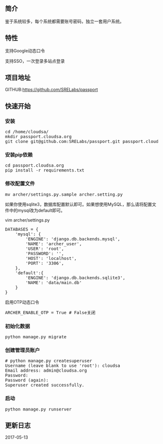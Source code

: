 <h2>简介</h2>
鉴于系统较多，每个系统都需要账号密码，独立一套用户系统。
<h2>特性</h2>
支持Google动态口令

支持SSO，一次登录多站点登录
<h2>项目地址</h2>
GITHUB:<a href="https://github.com/SRELabs/passport">https://github.com/SRELabs/passport</a>
<h2>快速开始</h2>
<h3>安装</h3>
<pre class="lang:default decode:true ">cd /home/cloudsa/
mkdir passport.cloudsa.org
git clone git@github.com:SRELabs/passport.git passport.cloudsa.org</pre>
<h3>安装pip依赖</h3>
<pre class="lang:default decode:true">cd passport.cloudsa.org
pip install -r requirements.txt</pre>
<h3>修改配置文件</h3>
<pre class="lang:default decode:true">mv archer/settings.py.sample archer.setting.py</pre>
如果你使用sqlite3，数据库配置默认即可。如果想使用MySQL，那么请将配置文件中的mysql改为default即可。

vim archer/settings.py
<pre class="lang:default decode:true">DATABASES = {
    'mysql': {
        'ENGINE': 'django.db.backends.mysql',
        'NAME': 'archer_user',
        'USER': 'root',
        'PASSWORD': '',
        'HOST': 'localhost',
        'PORT': '3306',
    },
    'default':{
        'ENGINE': 'django.db.backends.sqlite3',
        'NAME': 'data/main.db'
    }
}</pre>
启用OTP动态口令
<pre class="lang:default decode:true">ARCHER_ENABLE_OTP = True # False关闭</pre>
<h3>初始化数据</h3>
<pre class="lang:default decode:true">python manage.py migrate</pre>
<h3>创建管理员账户</h3>
<pre class="lang:default decode:true "># python manage.py createsuperuser
Username (leave blank to use 'root'): cloudsa
Email address: admin@cloudsa.org
Password:
Password (again):
Superuser created successfully.</pre>
<h3>启动</h3>
<pre class="lang:default decode:true ">python manage.py runserver</pre>
<h2>更新日志</h2>
2017-05-13

&nbsp;

&nbsp;
